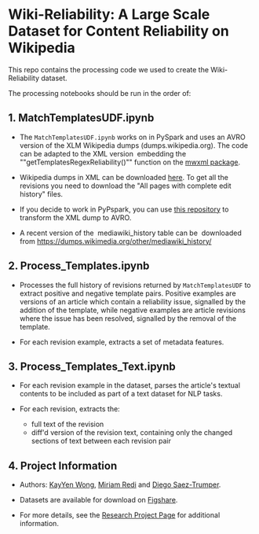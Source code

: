 # Wiki-Reliability: A Large Scale Dataset for Content Reliability on Wikipedia
This repo contains the processing code we used to create the Wiki-Reliability dataset.

The processing notebooks should be run in the order of:

## 1. MatchTemplatesUDF.ipynb
* The `MatchTemplatesUDF.ipynb` works on in PySpark and uses an AVRO version of the XLM Wikipedia dumps (dumps.wikipedia.org). The code can be adapted to the XML version  embedding the ""getTemplatesRegexReliability()"" function on the [mwxml package](https://pythonhosted.org/mwxml/). 

* Wikipedia dumps in XML can be downloaded [here](https://dumps.wikimedia.org). To get all the revisions you need to download the "All pages with complete edit history" files.

* If you decide to work in PyPspark, you can use [this repository](https://github.com/wikimedia/analytics-wikihadoop) to transform the XML dump to AVRO.

* A recent version of the  mediawiki_history table can be  downloaded from https://dumps.wikimedia.org/other/mediawiki_history/

## 2. Process_Templates.ipynb
* Processes the full history of revisions returned by `MatchTemplatesUDF` to extract positive and negative template pairs. Positive examples are versions of an article which contain a reliability issue, signalled by the addition of the template, while negative examples are article revisions where the issue has been resolved, signalled by the removal of the template.  

* For each revision example, extracts a set of metadata features.

## 3. Process_Templates_Text.ipynb
* For each revision example in the dataset, parses the article's textual contents to be included as part of a text dataset for NLP tasks.

* For each revision, extracts the:
  - full text of the revision
  - diff'd version of the revision text, containing only the changed sections of text between each revision pair

## 4. Project Information
* Authors: [KayYen Wong](https://kay-wong.github.io/), [Miriam Redi](http://www.visionresearchwitch.com/) and [Diego Saez-Trumper](https://meta.wikimedia.org/wiki/User:Diego_(WMF)).

* Datasets are available for download on [Figshare](https://figshare.com/articles/dataset/Wiki-Reliability_A_Large_Scale_Dataset_for_Content_Reliability_on_Wikipedia/14113799).

* For more details, see the [Research Project Page](https://meta.wikimedia.org/wiki/Research:Wiki-Reliability:_A_Large_Scale_Dataset_for_Content_Reliability_on_Wikipedia) for additional information.
